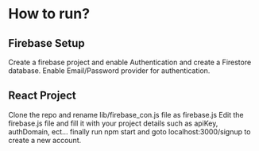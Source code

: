 # How to run?

## Firebase Setup
 Create a firebase project and enable Authentication and create a Firestore database. Enable Email/Password provider for authentication.

## React Project
 Clone the repo and rename lib/firebase_con.js file as firebase.js
 Edit the firebase.js file and fill it with your project details such as apiKey, authDomain, ect...
 finally run npm start and goto localhost:3000/signup to create a new account.
